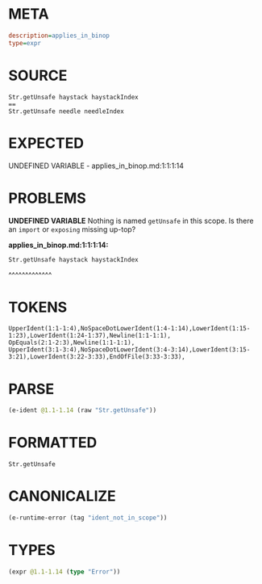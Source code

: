 # META
~~~ini
description=applies_in_binop
type=expr
~~~
# SOURCE
~~~roc
Str.getUnsafe haystack haystackIndex
==
Str.getUnsafe needle needleIndex
~~~
# EXPECTED
UNDEFINED VARIABLE - applies_in_binop.md:1:1:1:14
# PROBLEMS
**UNDEFINED VARIABLE**
Nothing is named `getUnsafe` in this scope.
Is there an `import` or `exposing` missing up-top?

**applies_in_binop.md:1:1:1:14:**
```roc
Str.getUnsafe haystack haystackIndex
```
^^^^^^^^^^^^^


# TOKENS
~~~zig
UpperIdent(1:1-1:4),NoSpaceDotLowerIdent(1:4-1:14),LowerIdent(1:15-1:23),LowerIdent(1:24-1:37),Newline(1:1-1:1),
OpEquals(2:1-2:3),Newline(1:1-1:1),
UpperIdent(3:1-3:4),NoSpaceDotLowerIdent(3:4-3:14),LowerIdent(3:15-3:21),LowerIdent(3:22-3:33),EndOfFile(3:33-3:33),
~~~
# PARSE
~~~clojure
(e-ident @1.1-1.14 (raw "Str.getUnsafe"))
~~~
# FORMATTED
~~~roc
Str.getUnsafe
~~~
# CANONICALIZE
~~~clojure
(e-runtime-error (tag "ident_not_in_scope"))
~~~
# TYPES
~~~clojure
(expr @1.1-1.14 (type "Error"))
~~~

